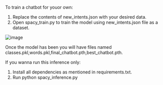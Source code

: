 To train a chatbot for youor own:
1. Replace the contents of new_intents.json with your desired data.
2. Open spacy_train.py to train the model using new_intents.json file as a dataset.


![image](https://github.com/user-attachments/assets/1afca348-82b7-4821-8de2-5eab0d6988d8)


Once the model has been you will have files named classes.pkl,words.pkl,final_chatbot.pth,best_chatbot.pth.

If you wanna run this inference only:
1. Install all dependencies as mentioned in requirements.txt.
2. Run python spacy_inference.py
